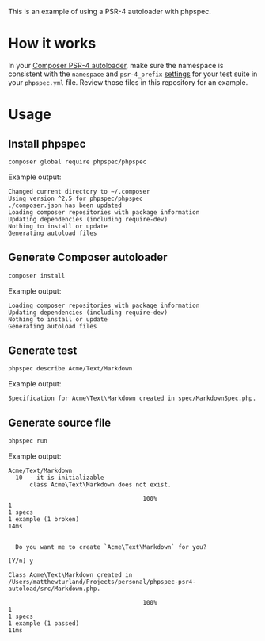 This is an example of using a PSR-4 autoloader with phpspec.

# How it works

In your [Composer PSR-4 autoloader](https://getcomposer.org/doc/04-schema.md#psr-4), make sure the namespace is consistent with the `namespace` and `psr-4_prefix` [settings](http://www.phpspec.net/en/latest/cookbook/configuration.html#psr-4) for your test suite in your `phpspec.yml` file. Review those files in this repository for an example.

# Usage

## Install phpspec

```bash
composer global require phpspec/phpspec
```

Example output:

```
Changed current directory to ~/.composer
Using version ^2.5 for phpspec/phpspec
./composer.json has been updated
Loading composer repositories with package information
Updating dependencies (including require-dev)
Nothing to install or update
Generating autoload files
```

## Generate Composer autoloader

```bash
composer install
```

Example output:

```
Loading composer repositories with package information
Updating dependencies (including require-dev)
Nothing to install or update
Generating autoload files
```

## Generate test

```bash
phpspec describe Acme/Text/Markdown
```

Example output:

```
Specification for Acme\Text\Markdown created in spec/MarkdownSpec.php.
```

## Generate source file

```bash
phpspec run
```

Example output:

```
Acme/Text/Markdown
  10  - it is initializable
      class Acme\Text\Markdown does not exist.

                                      100%                                       1
1 specs
1 example (1 broken)
14ms


  Do you want me to create `Acme\Text\Markdown` for you?
                                                                         [Y/n] y

Class Acme\Text\Markdown created in /Users/matthewturland/Projects/personal/phpspec-psr4-autoload/src/Markdown.php.

                                      100%                                       1
1 specs
1 example (1 passed)
11ms
```
